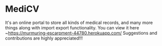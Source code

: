 # MediCV
It's an online portal to store all kinds of medical records, and many more things along with import export functionality.
You can view it here
~https://murmuring-escarpment-44780.herokuapp.com/
Suggestions and contributions are highly appreciated!!!
